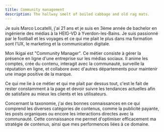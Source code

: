 ```yaml
---
title: Community management
description: The hallway smelt of boiled cabbage and old rag mats.
---
```


Je suis Marco Locatelli, j'ai 21 ans et je suis en 3ème année de bachelor en ingénierie des médias à la HEIG-VD à Yverdon-les-Bains. Je suis passionné par le football et les voyages et ce qui me plait le plus dans ma formation sont l'UX, le marketing et la communication digitale.

Mon Ikigai est "Community Manager". Ce métier consiste à gérer la présence en ligne d'une entreprise sur les médias sociaux. Il anime les comptes, crée du contenu, interagit avec la communauté, surveille la réputation en ligne, et collabore avec d'autres départements pour maintenir une image positive de la marque.

Ce qui me lie à ce métier et qui me plait par dessus tout, c'est le fait de rester constamment à la page et devoir suivre les tendances actuelles afin de satisfaire au mieux les clients et les utilisateurs.

Concernant la taxonomie, j'ai des bonnes connaissances en ce qui comprend les diverses catégories de contenus, comme la publicité payante, les posts organiques ou encore les interactions directes avec la communauté. Cette connaissance me permet d'optimiser efficacement ma stratégie de contenus, ainsi que mes performences liées à ce domaine.

